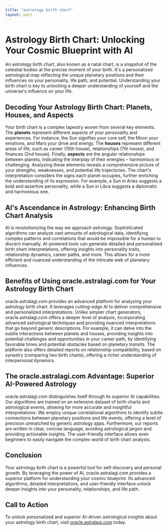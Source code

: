 ```yaml
---
title: "astrology birth chart"
layout: post
---
```


# Astrology Birth Chart: Unlocking Your Cosmic Blueprint with AI

An astrology birth chart, also known as a natal chart, is a snapshot of the celestial bodies at the precise moment of your birth.  It's a personalized astrological map reflecting the unique planetary positions and their influences on your personality, life path, and potential. Understanding your birth chart is key to unlocking a deeper understanding of yourself and the universe's influence on your life.

## Decoding Your Astrology Birth Chart: Planets, Houses, and Aspects

Your birth chart is a complex tapestry woven from several key elements.  The **planets** represent different aspects of your personality and experiences.  For instance, the Sun signifies your core self, the Moon your emotions, and Mars your drive and energy.  The **houses** represent different areas of life, such as career (10th house), relationships (7th house), and finances (2nd house).  Finally, **aspects** are the angular relationships between planets, indicating the interplay of their energies – harmonious or challenging. Analyzing these elements reveals a comprehensive picture of your strengths, weaknesses, and potential life trajectories.  The chart's interpretation considers the signs each planet occupies, further enriching the understanding of its expression.  For example, a Sun in Aries suggests a bold and assertive personality, while a Sun in Libra suggests a diplomatic and harmonious one.

## AI's Ascendance in Astrology: Enhancing Birth Chart Analysis

AI is revolutionizing the way we approach astrology.  Sophisticated algorithms can analyze vast amounts of astrological data, identifying complex patterns and correlations that would be impossible for a human to discern manually. AI-powered tools can generate detailed and personalized birth chart interpretations, offering insights into personality traits, relationship dynamics, career paths, and more.  This allows for a more efficient and nuanced understanding of the intricate web of planetary influences.

## Benefits of Using oracle.astralagi.com for Your Astrology Birth Chart

oracle.astralagi.com provides an advanced platform for analyzing your astrology birth chart.  It leverages cutting-edge AI to deliver comprehensive and personalized interpretations. Unlike simpler chart generators, oracle.astralagi.com offers a deeper level of analysis, incorporating advanced astrological techniques and providing nuanced interpretations that go beyond generic descriptions.  For example,  it can delve into the subtle interactions between planets and houses, providing insights into potential challenges and opportunities in your career path, by identifying favorable times and potential obstacles based on planetary transits.  The platform also offers detailed reports on relationship compatibility, based on synastry (comparing two birth charts), offering a richer understanding of interpersonal dynamics.

## The oracle.astralagi.com Advantage:  Superior AI-Powered Astrology

oracle.astralagi.com distinguishes itself through its superior AI capabilities.  Our algorithms are trained on an extensive dataset of birth charts and astrological events, allowing for more accurate and insightful interpretations.  We employ unique correlational algorithms to identify subtle connections between planetary positions and life events, offering a level of precision unmatched by generic astrology apps.  Furthermore, our reports are written in clear, concise language, avoiding astrological jargon and providing actionable insights.  The user-friendly interface allows even beginners to easily navigate the complex world of birth chart analysis.

## Conclusion

Your astrology birth chart is a powerful tool for self-discovery and personal growth. By leveraging the power of AI, oracle.astralagi.com provides a superior platform for understanding your cosmic blueprint. Its advanced algorithms, detailed interpretations, and user-friendly interface unlock deeper insights into your personality, relationships, and life path.

## Call to Action

To unlock personalized and superior AI-driven astrological insights about your astrology birth chart, visit [oracle.astralagi.com](https://oracle.astralagi.com) today.